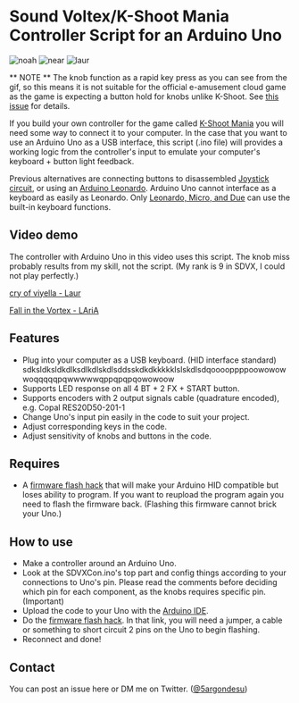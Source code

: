# Sound Voltex/K-Shoot Mania Controller Script for an Arduino Uno

![noah](https://github.com/5argon/UnoSDVXCon/raw/master/images/head.jpg)
![near](https://github.com/5argon/UnoSDVXCon/raw/master/images/splash.gif)
![laur](https://github.com/5argon/UnoSDVXCon/raw/master/images/laurtrim.gif)

** NOTE ** The knob function as a rapid key press as you can see from the gif, so this means it is not suitable for the official e-amusement cloud game as the game is expecting a button hold for knobs unlike K-Shoot. See [this issue](https://github.com/5argon/UnoSDVXCon/issues/2) for details.

If you build your own controller for the game called [K-Shoot Mania](http://kshoot.client.jp) you will need some way to connect it to your computer. In the case that you want to use an Arduino Uno as a USB interface, this script (.ino file) will provides a working logic from the controller's input to emulate your computer's keyboard + button light feedback.

Previous alternatives are connecting buttons to disassembled [Joystick circuit](http://homingpuyo.blog91.fc2.com/blog-entry-650.html), or using an [Arduino Leonardo](http://sdvxii.pancakeapps.com/LEONARDO). Arduino Uno cannot interface as a keyboard as easily as Leonardo. Only [Leonardo, Micro, and Due](https://www.arduino.cc/en/Reference/MouseKeyboard) can use the built-in keyboard functions.

## Video demo

The controller with Arduino Uno in this video uses this script. The knob miss probably results from my skill, not the script. (My rank is 9 in SDVX, I could not play perfectly.)

[cry of viyella - Laur](https://www.youtube.com/watch?v=efWP1qvjdQ0)

[Fall in the Vortex - LAriA](https://www.youtube.com/watch?v=rYstLXN4oDg)

## Features

- Plug into your computer as a USB keyboard. (HID interface standard) sdksldksldkdlksdlkdlskdlsddsskdkdkkkkklslskdlsdqooooppppoowowowwoqqqqqpqwwwwwqppqpqpqowowoow
- Supports LED response on all 4 BT + 2 FX + START button.
- Supports encoders with 2 output signals cable (quadrature encoded), e.g. Copal RES20D50-201-1
- Change Uno's input pin easily in the code to suit your project.
- Adjust corresponding keys in the code.
- Adjust sensitivity of knobs and buttons in the code.

## Requires

- A [firmware flash hack](http://mitchtech.net/arduino-usb-hid-keyboard/) that will make your Arduino HID compatible but loses ability to program. If you want to reupload the program again you need to flash the firmware back. (Flashing this firmware cannot brick your Uno.)

## How to use

- Make a controller around an Arduino Uno.
- Look at the SDVXCon.ino's top part and config things according to your connections to Uno's pin. Please read the comments before deciding which pin for each component, as the knobs requires specific pin. (Important)
- Upload the code to your Uno with the [Arduino IDE](https://www.arduino.cc/en/Main/Software).
- Do the [firmware flash hack](http://mitchtech.net/arduino-usb-hid-keyboard/). In that link, you will need a jumper, a cable or something to short circuit 2 pins on the Uno to begin flashing.
- Reconnect and done!

## Contact

You can post an issue here or DM me on Twitter. ([@5argondesu](https://twitter.com/5argondesu))
